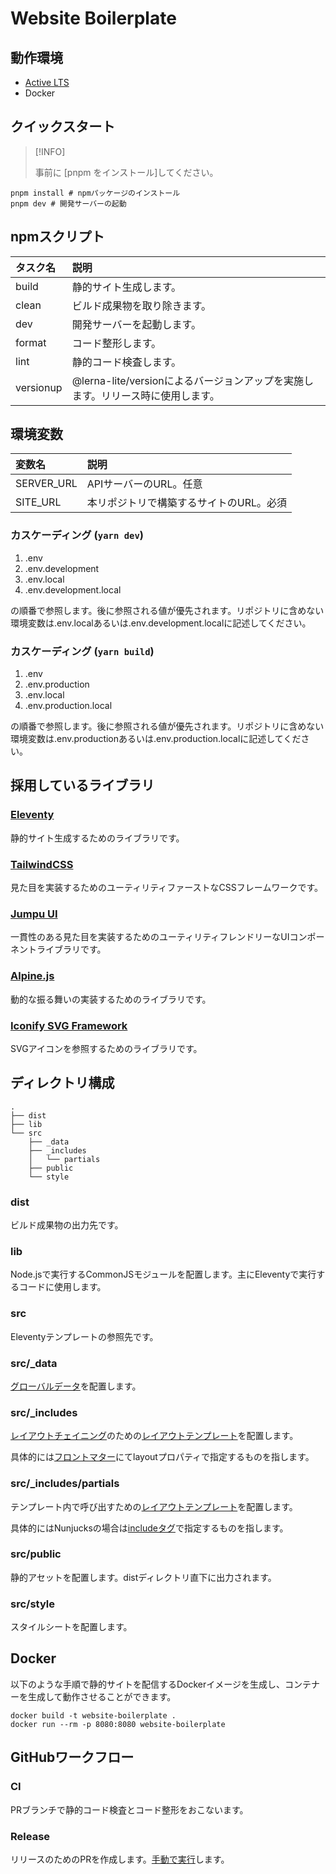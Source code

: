 # Website Boilerplate

## 動作環境

- [Active LTS](https://github.com/nodejs/release#release-schedule)
- Docker

## クイックスタート

> [!INFO]
>
> 事前に [pnpm をインストール]してください。

```shell
pnpm install # npmパッケージのインストール
pnpm dev # 開発サーバーの起動
```

## npmスクリプト

| タスク名  | 説明                                                                            |
| :-------- | :------------------------------------------------------------------------------ |
| build     | 静的サイト生成します。                                                          |
| clean     | ビルド成果物を取り除きます。                                                    |
| dev       | 開発サーバーを起動します。                                                      |
| format    | コード整形します。                                                              |
| lint      | 静的コード検査します。                                                          |
| versionup | @lerna-lite/versionによるバージョンアップを実施します。リリース時に使用します。 |

## 環境変数

| 変数名     | 説明                                    |
| :--------- | :-------------------------------------- |
| SERVER_URL | APIサーバーのURL。任意                  |
| SITE_URL   | 本リポジトリで構築するサイトのURL。必須 |

### カスケーディング (`yarn dev`)

1. .env
2. .env.development
3. .env.local
4. .env.development.local

の順番で参照します。後に参照される値が優先されます。リポジトリに含めない環境変数は.env.localあるいは.env.development.localに記述してください。

### カスケーディング (`yarn build`)

1. .env
2. .env.production
3. .env.local
4. .env.production.local

の順番で参照します。後に参照される値が優先されます。リポジトリに含めない環境変数は.env.productionあるいは.env.production.localに記述してください。

## 採用しているライブラリ

### [Eleventy](https://www.11ty.dev/)

静的サイト生成するためのライブラリです。

### [TailwindCSS](https://tailwindcss.com/)

見た目を実装するためのユーティリティファーストなCSSフレームワークです。

### [Jumpu UI](https://github.com/tuqulore/jumpu-ui)

一貫性のある見た目を実装するためのユーティリティフレンドリーなUIコンポーネントライブラリです。

### [Alpine.js](https://alpinejs.dev/)

動的な振る舞いの実装するためのライブラリです。

### [Iconify SVG Framework](https://docs.iconify.design/icon-components/svg-framework/)

SVGアイコンを参照するためのライブラリです。

## ディレクトリ構成

```
.
├── dist
├── lib
└── src
    ├── _data
    ├── _includes
    │   └── partials
    ├── public
    └── style
```

### dist

ビルド成果物の出力先です。

### lib

Node.jsで実行するCommonJSモジュールを配置します。主にEleventyで実行するコードに使用します。

### src

Eleventyテンプレートの参照先です。

### src/\_data

[グローバルデータ](https://www.11ty.dev/docs/data-global/)を配置します。

### src/\_includes

[レイアウトチェイニング](https://www.11ty.dev/docs/layout-chaining/)のための[レイアウトテンプレート](https://www.11ty.dev/docs/layouts/)を配置します。

具体的には[フロントマター](https://www.11ty.dev/docs/data-frontmatter/)にてlayoutプロパティで指定するものを指します。

### src/\_includes/partials

テンプレート内で呼び出すための[レイアウトテンプレート](https://www.11ty.dev/docs/layouts/)を配置します。

具体的にはNunjucksの場合は[includeタグ](https://mozilla.github.io/nunjucks/templating.html#include)で指定するものを指します。

### src/public

静的アセットを配置します。distディレクトリ直下に出力されます。

### src/style

スタイルシートを配置します。

## Docker

以下のような手順で静的サイトを配信するDockerイメージを生成し、コンテナーを生成して動作させることができます。

```
docker build -t website-boilerplate .
docker run --rm -p 8080:8080 website-boilerplate
```

## GitHubワークフロー

### CI

PRブランチで静的コード検査とコード整形をおこないます。

### Release

リリースのためのPRを作成します。[手動で実行](https://docs.github.com/en/actions/using-workflows/manually-running-a-workflow)します。
